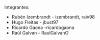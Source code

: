 Integrantes:
- Rubén Izembrandt - izembrandt, raiv98
- Hugo Fleitas - jbust97
- Ricardo Gaona -ricardogaona
- Raúl Galvan - RaulGalvanO
